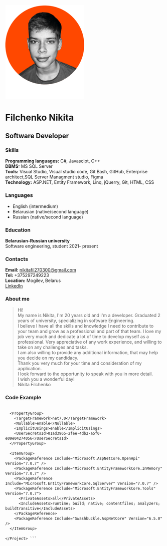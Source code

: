 <img src="img/Photo.png" width="50%" height="52.5%" />

# Filchenko Nikita

## Software Developer

### Skills

**Programming languages:** C#, Javascipt, С++<br>
**DBMS:** MS SQL Server <br>
**Tools:** Visual Studio, Visual studio code, Git Bash, GitHub, Enterprise architect,SQL Server Managment studio, Figma <br>
**Technology:** ASP.NET, Entity Framework, Linq, jQuerry, Git, HTML, CSS <br>

### Languages

* English (intermedium)
* Belarusian (native/second language)
* Russian (native/second language)

### Education

**Belarusian-Russian university** <br>
Software engineering, student 2021- present

### Contacts

**Email:** nikitafil270300@gmail.com <br>
**Tel:** +375297249223 <br>
**Location:** Mogilev, Belarus<br>
[LinkedIn](https://www.linkedin.com/in/nikita-filchenko-381292278/ "link")

### About me 
>Hi!<br>
My name is Nikita, I'm 20 years old and I'm a developer. 
Graduated 2 years of university, specializing in software 
Engineering. <br>
I believe I have all the skills and knowledge I need 
to contribute to your team and grow as a professional 
and part of that team. I love my job very much and dedicate 
a lot of time to develop myself as a professional. 
Very appreciative of any work experience, and willing to take on any challenges and tasks. <br>
I am also willing to provide any additional information, 
that may help you decide on my candidacy. <br>
Thank you very much for your time and consideration of my application. <br>
I look forward to the opportunity to speak with you in more detail.<br>
I wish you a wonderful day!<br>
Nikita Filchenko

### Code Example

``` <Project Sdk="Microsoft.NET.Sdk.Web">

  <PropertyGroup>
    <TargetFramework>net7.0</TargetFramework>
    <Nullable>enable</Nullable>
    <ImplicitUsings>enable</ImplicitUsings>
    <UserSecretsId>01ad3965-2fee-4db2-a5f0-e09e04274056</UserSecretsId>
  </PropertyGroup>

  <ItemGroup>
    <PackageReference Include="Microsoft.AspNetCore.OpenApi" Version="7.0.7" />
    <PackageReference Include="Microsoft.EntityFrameworkCore.InMemory" Version="7.0.7" />
    <PackageReference Include="Microsoft.EntityFrameworkCore.SqlServer" Version="7.0.7" />
    <PackageReference Include="Microsoft.EntityFrameworkCore.Tools" Version="7.0.7">
      <PrivateAssets>all</PrivateAssets>
      <IncludeAssets>runtime; build; native; contentfiles; analyzers; buildtransitive</IncludeAssets>
    </PackageReference>
    <PackageReference Include="Swashbuckle.AspNetCore" Version="6.5.0" />
  </ItemGroup>

</Project> ```

